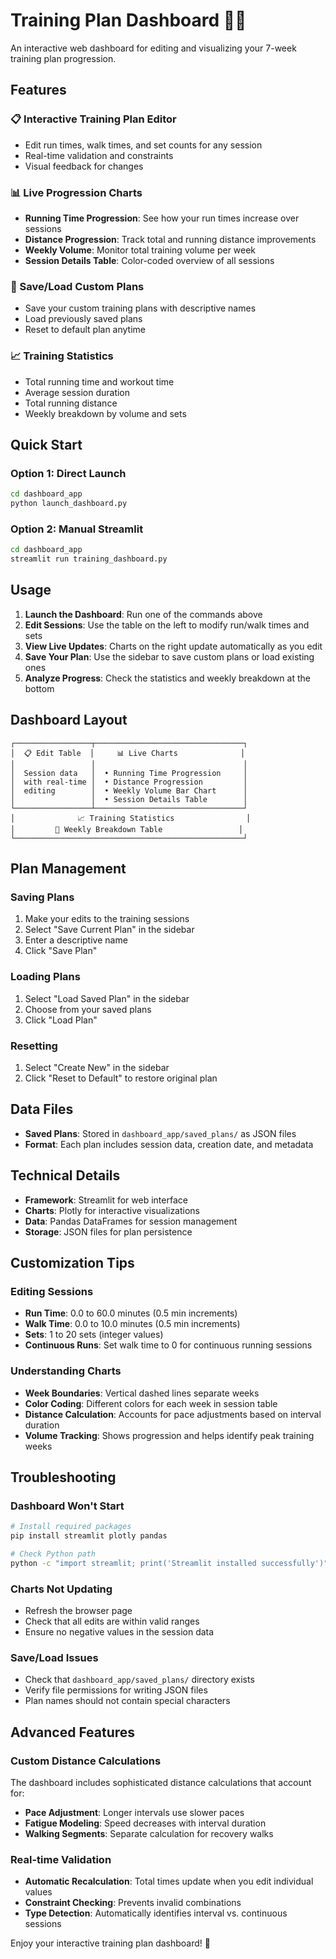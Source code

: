 # Training Plan Dashboard 🏃‍♂️

An interactive web dashboard for editing and visualizing your 7-week training plan progression.

## Features

### 📋 Interactive Training Plan Editor
- Edit run times, walk times, and set counts for any session
- Real-time validation and constraints
- Visual feedback for changes

### 📊 Live Progression Charts
- **Running Time Progression**: See how your run times increase over sessions
- **Distance Progression**: Track total and running distance improvements  
- **Weekly Volume**: Monitor total training volume per week
- **Session Details Table**: Color-coded overview of all sessions

### 💾 Save/Load Custom Plans
- Save your custom training plans with descriptive names
- Load previously saved plans
- Reset to default plan anytime

### 📈 Training Statistics
- Total running time and workout time
- Average session duration
- Total running distance
- Weekly breakdown by volume and sets

## Quick Start

### Option 1: Direct Launch
```bash
cd dashboard_app
python launch_dashboard.py
```

### Option 2: Manual Streamlit
```bash
cd dashboard_app
streamlit run training_dashboard.py
```

## Usage

1. **Launch the Dashboard**: Run one of the commands above
2. **Edit Sessions**: Use the table on the left to modify run/walk times and sets
3. **View Live Updates**: Charts on the right update automatically as you edit
4. **Save Your Plan**: Use the sidebar to save custom plans or load existing ones
5. **Analyze Progress**: Check the statistics and weekly breakdown at the bottom

## Dashboard Layout

```
┌─────────────────┬─────────────────────────────────┐
│  📋 Edit Table  │     📊 Live Charts              │
│                 │                                 │
│  Session data   │  • Running Time Progression     │
│  with real-time │  • Distance Progression         │
│  editing        │  • Weekly Volume Bar Chart      │
│                 │  • Session Details Table        │
└─────────────────┴─────────────────────────────────┘
│              📈 Training Statistics                │
│         📅 Weekly Breakdown Table                 │
└───────────────────────────────────────────────────┘
```

## Plan Management

### Saving Plans
1. Make your edits to the training sessions
2. Select "Save Current Plan" in the sidebar
3. Enter a descriptive name
4. Click "Save Plan"

### Loading Plans
1. Select "Load Saved Plan" in the sidebar
2. Choose from your saved plans
3. Click "Load Plan"

### Resetting
1. Select "Create New" in the sidebar
2. Click "Reset to Default" to restore original plan

## Data Files

- **Saved Plans**: Stored in `dashboard_app/saved_plans/` as JSON files
- **Format**: Each plan includes session data, creation date, and metadata

## Technical Details

- **Framework**: Streamlit for web interface
- **Charts**: Plotly for interactive visualizations
- **Data**: Pandas DataFrames for session management
- **Storage**: JSON files for plan persistence

## Customization Tips

### Editing Sessions
- **Run Time**: 0.0 to 60.0 minutes (0.5 min increments)
- **Walk Time**: 0.0 to 10.0 minutes (0.5 min increments) 
- **Sets**: 1 to 20 sets (integer values)
- **Continuous Runs**: Set walk time to 0 for continuous running sessions

### Understanding Charts
- **Week Boundaries**: Vertical dashed lines separate weeks
- **Color Coding**: Different colors for each week in session table
- **Distance Calculation**: Accounts for pace adjustments based on interval duration
- **Volume Tracking**: Shows progression and helps identify peak training weeks

## Troubleshooting

### Dashboard Won't Start
```bash
# Install required packages
pip install streamlit plotly pandas

# Check Python path
python -c "import streamlit; print('Streamlit installed successfully')"
```

### Charts Not Updating
- Refresh the browser page
- Check that all edits are within valid ranges
- Ensure no negative values in the session data

### Save/Load Issues
- Check that `dashboard_app/saved_plans/` directory exists
- Verify file permissions for writing JSON files
- Plan names should not contain special characters

## Advanced Features

### Custom Distance Calculations
The dashboard includes sophisticated distance calculations that account for:
- **Pace Adjustment**: Longer intervals use slower paces
- **Fatigue Modeling**: Speed decreases with interval duration
- **Walking Segments**: Separate calculation for recovery walks

### Real-time Validation
- **Automatic Recalculation**: Total times update when you edit individual values
- **Constraint Checking**: Prevents invalid combinations
- **Type Detection**: Automatically identifies interval vs. continuous sessions

Enjoy your interactive training plan dashboard! 🎉
